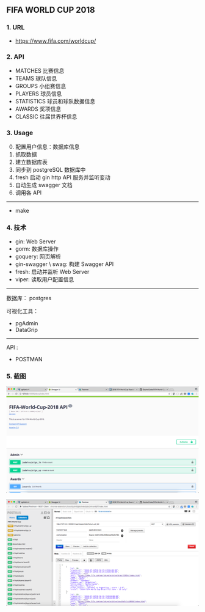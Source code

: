 ## FIFA WORLD CUP 2018



### 1. URL

- https://www.fifa.com/worldcup/

### 2. API

- MATCHES  比赛信息
- TEAMS  球队信息
- GROUPS  小组赛信息
- PLAYERS 球员信息
- STATISTICS 球员和球队数据信息
- AWARDS 奖项信息
- CLASSIC 往届世界杯信息


### 3. Usage 


0. 配置用户信息：数据库信息
1. 抓取数据
2. 建立数据库表
3. 同步到 postgreSQL 数据库中
4. fresh 启动 gin http  API  服务并监听变动
5. 自动生成 swagger 文档 
5. 调用各 API

---


- make 

### 4. 技术

- gin: Web Server
- gorm: 数据库操作
- goquery: 网页解析
- gin-swagger \ swag:  构建 Swagger API
- fresh: 启动并监听 Web Server
- viper: 读取用户配置信息


----

数据库： postgres

可视化工具：

- pgAdmin
- DataGrip

----

API : 

- POSTMAN

### 5. 截图

![Swagger-API](images/Swagger-API.png)

![PostMan-API](images/PostMan-API.png)



